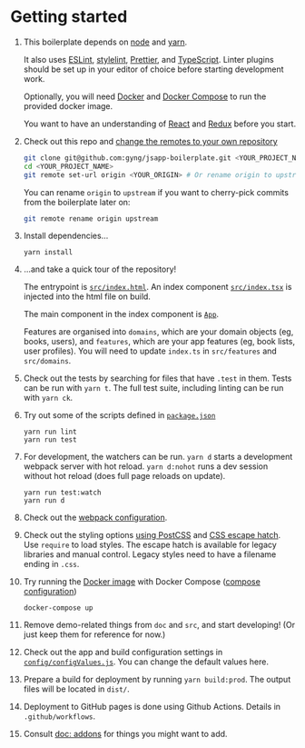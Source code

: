 # Getting started

1. This boilerplate depends on [node](https://nodejs.org/en/download/) and [yarn](https://yarnpkg.com/lang/en/docs/install/).

   It also uses [ESLint](http://eslint.org/), [stylelint](https://stylelint.io/), [Prettier](https://prettier.io), and [TypeScript](https://www.typescriptlang.org/). Linter plugins should be set up in your editor of choice before starting development work.

   Optionally, you will need [Docker](https://docs.docker.com/engine/installation/) and [Docker Compose](https://docs.docker.com/compose/install/) to run the provided docker image.

   You want to have an understanding of [React](https://facebook.github.io/react/tutorial/tutorial.html#what-is-react) and [Redux](http://redux.js.org/#the-gist) before you start.

2. Check out this repo and [change the remotes to your own repository](https://help.github.com/articles/changing-a-remote-s-url/)

   ```bash
   git clone git@github.com:gyng/jsapp-boilerplate.git <YOUR_PROJECT_NAME>
   cd <YOUR_PROJECT_NAME>
   git remote set-url origin <YOUR_ORIGIN> # Or rename origin to upstream
   ```

   You can rename `origin` to `upstream` if you want to cherry-pick commits from the boilerplate later on:

   ```bash
   git remote rename origin upstream
   ```

3. Install dependencies…

   ```
   yarn install
   ```

4. …and take a quick tour of the repository!

   The entrypoint is [`src/index.html`](/src/index.html). An index component [`src/index.tsx`](/src/index.tsx) is injected into the html file on build.

   The main component in the index component is [`App`](/src/components/App/index.tsx).

   Features are organised into `domains`, which are your domain objects (eg, books, users), and `features`, which are your app features (eg, book lists, user profiles). You will need to update `index.ts` in `src/features` and `src/domains`.

5. Check out the tests by searching for files that have `.test` in them. Tests can be run with `yarn t`. The full test suite, including linting can be run with `yarn ck`.

6. Try out some of the scripts defined in [`package.json`](/package.json)

   ```
   yarn run lint
   yarn run test
   ```

7. For development, the watchers can be run. `yarn d` starts a development webpack server with hot reload. `yarn d:nohot` runs a dev session without hot reload (does full page reloads on update).

   ```
   yarn run test:watch
   yarn run d
   ```

8. Check out the [webpack configuration](/webpack.config.js).

9. Check out the styling options [using PostCSS](/src/components/App/styles.pcss) and [CSS escape hatch](/src/styles/root.css). Use `require` to load styles. The escape hatch is available for legacy libraries and manual control. Legacy styles need to have a filename ending in `.css`.

10. Try running the [Docker image](/Dockerfile) with Docker Compose ([compose configuration](/docker-compose.yml))

    ```
    docker-compose up
    ```

11. Remove demo-related things from `doc` and `src`, and start developing! (Or just keep them for reference for now.)

12. Check out the app and build configuration settings in [`config/configValues.js`](/config/configValues.js). You can change the default values here.

13. Prepare a build for deployment by running `yarn build:prod`. The output files will be located in `dist/`.

14. Deployment to GitHub pages is done using Github Actions. Details in `.github/workflows`.

15. Consult [doc: addons](./addons.md) for things you might want to add.

